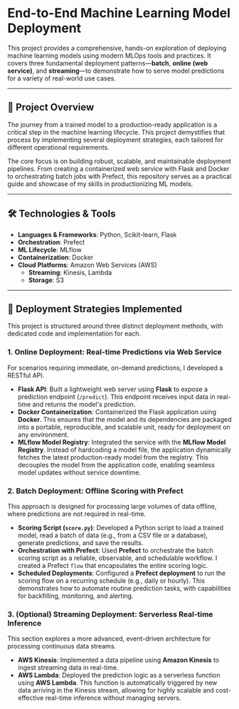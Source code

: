 
# End-to-End Machine Learning Model Deployment

This project provides a comprehensive, hands-on exploration of deploying machine learning models using modern MLOps tools and practices. It covers three fundamental deployment patterns—**batch**, **online (web service)**, and **streaming**—to demonstrate how to serve model predictions for a variety of real-world use cases.

---

## 🚀 Project Overview

The journey from a trained model to a production-ready application is a critical step in the machine learning lifecycle. This project demystifies that process by implementing several deployment strategies, each tailored for different operational requirements.

The core focus is on building robust, scalable, and maintainable deployment pipelines. From creating a containerized web service with Flask and Docker to orchestrating batch jobs with Prefect, this repository serves as a practical guide and showcase of my skills in productionizing ML models.

---

## 🛠️ Technologies & Tools

* **Languages & Frameworks**: Python, Scikit-learn, Flask
* **Orchestration**: Prefect
* **ML Lifecycle**: MLflow
* **Containerization**: Docker
* **Cloud Platforms**: Amazon Web Services (AWS)
    * **Streaming**: Kinesis, Lambda
    * **Storage**: S3

---

## 🎯 Deployment Strategies Implemented

This project is structured around three distinct deployment methods, with dedicated code and implementation for each.

### 1. Online Deployment: Real-time Predictions via Web Service

For scenarios requiring immediate, on-demand predictions, I developed a RESTful API.

* **Flask API**: Built a lightweight web server using **Flask** to expose a prediction endpoint (`/predict`). This endpoint receives input data in real-time and returns the model's prediction.
* **Docker Containerization**: Containerized the Flask application using **Docker**. This ensures that the model and its dependencies are packaged into a portable, reproducible, and scalable unit, ready for deployment on any environment.
* **MLflow Model Registry**: Integrated the service with the **MLflow Model Registry**. Instead of hardcoding a model file, the application dynamically fetches the latest production-ready model from the registry. This decouples the model from the application code, enabling seamless model updates without service downtime.

### 2. Batch Deployment: Offline Scoring with Prefect

This approach is designed for processing large volumes of data offline, where predictions are not required in real-time.

* **Scoring Script (`score.py`)**: Developed a Python script to load a trained model, read a batch of data (e.g., from a CSV file or a database), generate predictions, and save the results.
* **Orchestration with Prefect**: Used **Prefect** to orchestrate the batch scoring script as a reliable, observable, and schedulable workflow. I created a Prefect `flow` that encapsulates the entire scoring logic.
* **Scheduled Deployments**: Configured a **Prefect deployment** to run the scoring flow on a recurring schedule (e.g., daily or hourly). This demonstrates how to automate routine prediction tasks, with capabilities for backfilling, monitoring, and alerting.

### 3. (Optional) Streaming Deployment: Serverless Real-time Inference

This section explores a more advanced, event-driven architecture for processing continuous data streams.

* **AWS Kinesis**: Implemented a data pipeline using **Amazon Kinesis** to ingest streaming data in real-time.
* **AWS Lambda**: Deployed the prediction logic as a serverless function using **AWS Lambda**. This function is automatically triggered by new data arriving in the Kinesis stream, allowing for highly scalable and cost-effective real-time inference without managing servers.
